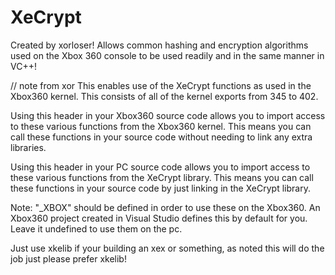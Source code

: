 # XeCrypt
Created by xorloser! Allows common hashing and encryption algorithms used on the Xbox 360 console to be used readily and in the same manner in VC++!

// note from xor
This enables use of the XeCrypt functions as used in the Xbox360 kernel.
This consists of all of the kernel exports from 345 to 402.

Using this header in your Xbox360 source code allows you to import
access to these various functions from the Xbox360 kernel.
This means you can call these functions in your source code
without needing to link any extra libraries.

Using this header in your PC source code allows you to import
access to these various functions from the XeCrypt library.
This means you can call these functions in your source code
by just linking in the XeCrypt library.

Note: "_XBOX" should be defined in order to use these on the Xbox360.
An Xbox360 project created in Visual Studio defines this by default for you.
Leave it undefined to use them on the pc.

Just use xkelib if your building an xex or something, as noted this will do the job just please prefer xkelib!
